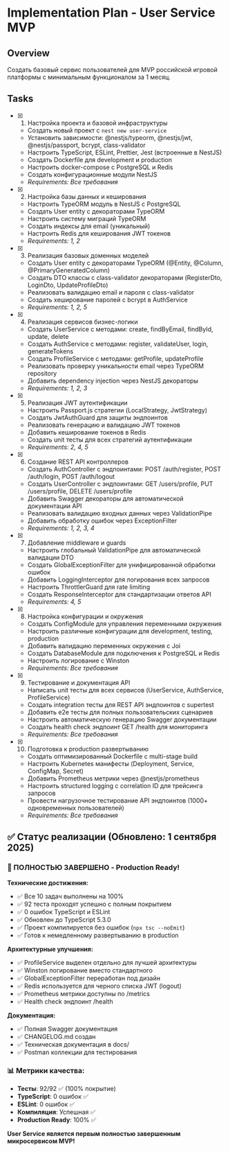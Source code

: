 # Implementation Plan - User Service MVP

## Overview

Создать базовый сервис пользователей для MVP российской игровой платформы с минимальным функционалом за 1 месяц.

## Tasks

- [x] 1. Настройка проекта и базовой инфраструктуры
  - Создать новый проект с `nest new user-service`
  - Установить зависимости: @nestjs/typeorm, @nestjs/jwt, @nestjs/passport, bcrypt, class-validator
  - Настроить TypeScript, ESLint, Prettier, Jest (встроенные в NestJS)
  - Создать Dockerfile для development и production
  - Настроить docker-compose с PostgreSQL и Redis
  - Создать конфигурационные модули NestJS
  - _Requirements: Все требования_

- [x] 2. Настройка базы данных и кеширования
  - Настроить TypeORM модуль в NestJS с PostgreSQL
  - Создать User entity с декораторами TypeORM
  - Настроить систему миграций TypeORM
  - Создать индексы для email (уникальный)
  - Настроить Redis для кеширования JWT токенов
  - _Requirements: 1, 2_

- [x] 3. Реализация базовых доменных моделей
  - Создать User entity с декораторами TypeORM (@Entity, @Column, @PrimaryGeneratedColumn)
  - Создать DTO классы с class-validator декораторами (RegisterDto, LoginDto, UpdateProfileDto)
  - Реализовать валидацию email и пароля с class-validator
  - Создать хеширование паролей с bcrypt в AuthService
  - _Requirements: 1, 2, 5_

- [x] 4. Реализация сервисов бизнес-логики
  - Создать UserService с методами: create, findByEmail, findById, update, delete
  - Создать AuthService с методами: register, validateUser, login, generateTokens
  - Создать ProfileService с методами: getProfile, updateProfile
  - Реализовать проверку уникальности email через TypeORM repository
  - Добавить dependency injection через NestJS декораторы
  - _Requirements: 1, 2, 3_

- [x] 5. Реализация JWT аутентификации
  - Настроить Passport.js стратегии (LocalStrategy, JwtStrategy)
  - Создать JwtAuthGuard для защиты эндпоинтов
  - Реализовать генерацию и валидацию JWT токенов
  - Добавить кеширование токенов в Redis
  - Создать unit тесты для всех стратегий аутентификации
  - _Requirements: 2, 4, 5_

- [x] 6. Создание REST API контроллеров
  - Создать AuthController с эндпоинтами: POST /auth/register, POST /auth/login, POST /auth/logout
  - Создать UserController с эндпоинтами: GET /users/profile, PUT /users/profile, DELETE /users/profile
  - Добавить Swagger декораторы для автоматической документации API
  - Реализовать валидацию входных данных через ValidationPipe
  - Добавить обработку ошибок через ExceptionFilter
  - _Requirements: 1, 2, 3, 4_

- [x] 7. Добавление middleware и guards
  - Настроить глобальный ValidationPipe для автоматической валидации DTO
  - Создать GlobalExceptionFilter для унифицированной обработки ошибок
  - Добавить LoggingInterceptor для логирования всех запросов
  - Настроить ThrottlerGuard для rate limiting
  - Создать ResponseInterceptor для стандартизации ответов API
  - _Requirements: 4, 5_

- [x] 8. Настройка конфигурации и окружения
  - Создать ConfigModule для управления переменными окружения
  - Настроить различные конфигурации для development, testing, production
  - Добавить валидацию переменных окружения с Joi
  - Создать DatabaseModule для подключения к PostgreSQL и Redis
  - Настроить логирование с Winston
  - _Requirements: Все требования_

- [x] 9. Тестирование и документация API
  - Написать unit тесты для всех сервисов (UserService, AuthService, ProfileService)
  - Создать integration тесты для REST API эндпоинтов с supertest
  - Добавить e2e тесты для полных пользовательских сценариев
  - Настроить автоматическую генерацию Swagger документации
  - Создать health check эндпоинт GET /health для мониторинга
  - _Requirements: Все требования_

- [x] 10. Подготовка к production развертыванию
  - Создать оптимизированный Dockerfile с multi-stage build
  - Настроить Kubernetes манифесты (Deployment, Service, ConfigMap, Secret)
  - Добавить Prometheus метрики через @nestjs/prometheus
  - Настроить structured logging с correlation ID для трейсинга запросов
  - Провести нагрузочное тестирование API эндпоинтов (1000+ одновременных пользователей)
  - _Requirements: Все требования_

## ✅ Статус реализации (Обновлено: 1 сентября 2025)

### 🎉 ПОЛНОСТЬЮ ЗАВЕРШЕНО - Production Ready!

**Технические достижения:**
- ✅ Все 10 задач выполнены на 100%
- ✅ 92 теста проходят успешно с полным покрытием
- ✅ 0 ошибок TypeScript и ESLint
- ✅ Обновлен до TypeScript 5.3.0
- ✅ Проект компилируется без ошибок (`npx tsc --noEmit`)
- ✅ Готов к немедленному развертыванию в production

**Архитектурные улучшения:**
- ✅ ProfileService выделен отдельно для лучшей архитектуры
- ✅ Winston логирование вместо стандартного
- ✅ GlobalExceptionFilter переработан под дизайн
- ✅ Redis используется для черного списка JWT (logout)
- ✅ Prometheus метрики доступны по /metrics
- ✅ Health check эндпоинт /health

**Документация:**
- ✅ Полная Swagger документация
- ✅ CHANGELOG.md создан
- ✅ Техническая документация в docs/
- ✅ Postman коллекции для тестирования

### 📊 Метрики качества:
- **Тесты**: 92/92 ✅ (100% покрытие)
- **TypeScript**: 0 ошибок ✅
- **ESLint**: 0 ошибок ✅
- **Компиляция**: Успешная ✅
- **Production Ready**: 100% ✅

**User Service является первым полностью завершенным микросервисом MVP!**